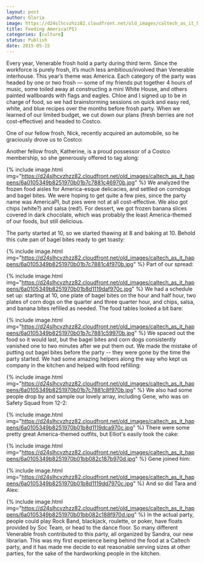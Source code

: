 ```yaml
---
layout: post
author: Gloria
image: https://d24slhcvzhzz82.cloudfront.net/old_images/caltech_as_it_happens/6a0105349b8251970b01b8d1119da4970c.jpg
title: Feeding America(PI)
categories: [culture]
status: Publish
date: 2015-05-15
---
```


Every year, Venerable frosh hold a party during third term. Since the workforce is purely frosh, it’s much less ambitious/involved than Venerable interhouse. This year’s theme was America. Each category of the party was headed by one or two frosh — some of my friends put together 4 hours of music, some toiled away at constructing a mini White House, and others painted wallboards with flags and eagles. Chloe and I signed up to be in charge of food, so we had brainstorming sessions on quick and easy red, white, and blue recipes over the months before frosh party. When we learned of our limited budget, we cut down our plans (fresh berries are not cost-effective) and headed to Costco.

One of our fellow frosh, Nick, recently acquired an automobile, so he graciously drove us to Costco:

Another fellow frosh, Katherine, is a proud possessor of a Costco membership, so she generously offered to tag along:


{% include image.html img="https://d24slhcvzhzz82.cloudfront.net/old_images/caltech_as_it_happens/6a0105349b8251970b01b7c7881c46970b.jpg" %}
We analyzed the frozen food aisles for America-esque delicacies, and settled on corndogs and bagel bites. We were hoping to get quite a few pies, since the party name was AmericaPI, but pies were not at all cost-effective. We also got chips (white?) and salsa (red!). For dessert, we got frozen banana slices covered in dark chocolate, which was probably the least America-themed of our foods, but still delicious.

The party started at 10, so we started thawing at 8 and baking at 10. Behold this cute pan of bagel bites ready to get toasty:


{% include image.html img="https://d24slhcvzhzz82.cloudfront.net/old_images/caltech_as_it_happens/6a0105349b8251970b01b7c7881c4f970b.jpg" %}
Part of our spread:


{% include image.html img="https://d24slhcvzhzz82.cloudfront.net/old_images/caltech_as_it_happens/6a0105349b8251970b01b8d1119daf970c.jpg" %}
We had a schedule set up: starting at 10, one plate of bagel bites on the hour and half hour, two plates of corn dogs on the quarter and three quarter hour, and chips, salsa, and banana bites refilled as needed. The food tables looked a bit bare:


{% include image.html img="https://d24slhcvzhzz82.cloudfront.net/old_images/caltech_as_it_happens/6a0105349b8251970b01b7c7881c59970b.jpg" %}
We spaced out the food so it would last, but the bagel bites and corn dogs consistently vanished one to two minutes after we put them out. We made the mistake of putting out bagel bites before the party -- they were gone by the time the party started. We had some amazing helpers along the way who kept us company in the kitchen and helped with food refilling:


{% include image.html img="https://d24slhcvzhzz82.cloudfront.net/old_images/caltech_as_it_happens/6a0105349b8251970b01b7c7881c8f970b.jpg" %}
 We also had some people drop by and sample our lovely array, including Gene, who was on Safety Squad from 12-2:


{% include image.html img="https://d24slhcvzhzz82.cloudfront.net/old_images/caltech_as_it_happens/6a0105349b8251970b01b8d1119dca970c.jpg" %}
There were some pretty great America-themed outfits, but Elliot's easily took the cake:


{% include image.html img="https://d24slhcvzhzz82.cloudfront.net/old_images/caltech_as_it_happens/6a0105349b8251970b01bb082c187b970d.jpg" %}
Gene joined him:


{% include image.html img="https://d24slhcvzhzz82.cloudfront.net/old_images/caltech_as_it_happens/6a0105349b8251970b01b8d1119dd7970c.jpg" %}
And so did Tara and Alex:


{% include image.html img="https://d24slhcvzhzz82.cloudfront.net/old_images/caltech_as_it_happens/6a0105349b8251970b01bb082c188f970d.jpg" %}
In the actual party, people could play Rock Band, blackjack, roulette, or poker, have floats provided by Soc Team, or head to the dance floor. So many different Venerable frosh contributed to this party, all organized by Sandra, our new librarian. This was my first experience being behind the food at a Caltech party, and it has made me decide to eat reasonable serving sizes at other parties, for the sake of the hardworking people in the kitchen.

